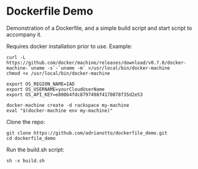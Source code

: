 # Dockerfile Demo
Demonstration of a Dockerfile, and a simple build script and start script to accompany it.

Requires docker installation prior to use. Example:

```
curl -L https://github.com/docker/machine/releases/download/v0.7.0/docker-machine-`uname -s`-`uname -m` >/usr/local/bin/docker-machine
chmod +x /usr/local/bin/docker-machine

export OS_REGION_NAME=IAD
export OS_USERNAME=yourCloudUserName
export OS_API_KEY=e800b4fdc8797498f4170878f35d2e53

docker-machine create -d rackspace my-machine
eval "$(docker-machine env my-machine)"
```

Clone the repo:

```
git clone https://github.com/adrianotto/dockerfile_demo.git
cd dockerfile_demo
```

Run the build.sh script:

```sh -x build.sh```
